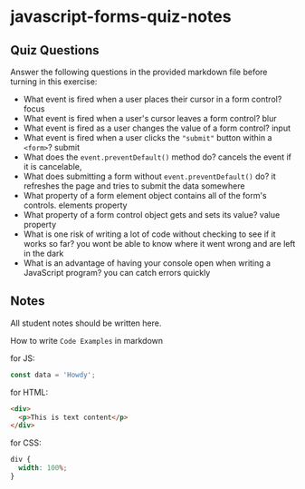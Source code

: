 # javascript-forms-quiz-notes

## Quiz Questions

Answer the following questions in the provided markdown file before turning in this exercise:

- What event is fired when a user places their cursor in a form control?
  focus
- What event is fired when a user's cursor leaves a form control?
  blur
- What event is fired as a user changes the value of a form control?
  input
- What event is fired when a user clicks the `"submit"` button within a `<form>`?
  submit
- What does the `event.preventDefault()` method do?
  cancels the event if it is cancelable,
- What does submitting a form without `event.preventDefault()` do?
  it refreshes the page and tries to submit the data somewhere
- What property of a form element object contains all of the form's controls.
  elements property
- What property of a form control object gets and sets its value?
  value property
- What is one risk of writing a lot of code without checking to see if it works so far?
  you wont be able to know where it went wrong and are left in the dark
- What is an advantage of having your console open when writing a JavaScript program?
  you can catch errors quickly

## Notes

All student notes should be written here.

How to write `Code Examples` in markdown

for JS:

```javascript
const data = 'Howdy';
```

for HTML:

```html
<div>
  <p>This is text content</p>
</div>
```

for CSS:

```css
div {
  width: 100%;
}
```
